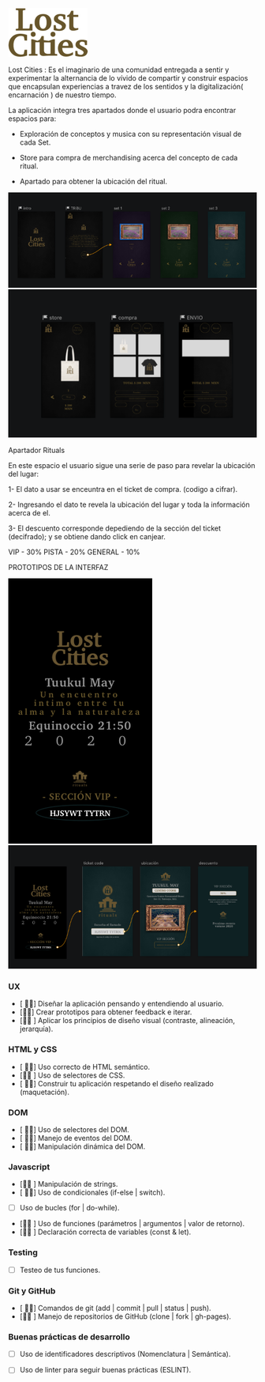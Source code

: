 


<img src="img2/LClogo.png">


Lost Cities : Es el imaginario de una comunidad entregada a sentir y experimentar la alternancia de lo vívido  de compartir y construir espacios que encapsulan experiencias a travez de los sentidos y la digitalización( encarnación ) de nuestro tiempo. 

La aplicación integra tres apartados donde el usuario podra encontrar espacios para:

- Exploración de conceptos y musica con su representación visual de cada Set.


- Store para compra de merchandising acerca del concepto de cada ritual.


- Apartado para obtener la ubicación del ritual. 

<img src="img2/set.png">

<img src="img2/shop.png">



Apartador Rituals 

 En este espacio el usuario sigue una serie de paso para revelar la ubicación del lugar:
 
 1- El dato a usar se enceuntra en el ticket de compra. (codigo a cifrar).
 
 2- Ingresando el dato te revela la ubicación del lugar y toda la información acerca de el. 
 
 3- El descuento corresponde depediendo de la sección del ticket (decifrado); y se obtiene dando click en canjear. 
 
VIP - 30%
PISTA - 20%
GENERAL - 10%

PROTOTIPOS DE LA INTERFAZ 



<img src="img2/ticket.png">


<img src="img2/prototype.png">




### UX

- [ &#128076;&#127999;] Diseñar la aplicación pensando y entendiendo al usuario.
- [&#128076;&#127999;] Crear prototipos para obtener feedback e iterar.
- [&#128076;&#127999; ] Aplicar los principios de diseño visual (contraste, alineación, jerarquía).

### HTML y CSS

- [ &#128076;&#127999;] Uso correcto de HTML semántico.
- [&#128076;&#127999; ] Uso de selectores de CSS.
- [ &#128076;&#127999;] Construir tu aplicación respetando el diseño realizado (maquetación).

### DOM

- [ &#128076;&#127999;] Uso de selectores del DOM.
- [ &#128076;&#127999;] Manejo de eventos del DOM.
- [ &#128076;&#127999;] Manipulación dinámica del DOM.

### Javascript

- [&#128076;&#127999; ] Manipulación de strings.
- [  &#128076;&#127999;] Uso de condicionales (if-else | switch).
- [ ] Uso de bucles (for | do-while).    
- [&#128076;&#127999; ] Uso de funciones (parámetros | argumentos | valor de retorno).
- [&#128076;&#127999; ] Declaración correcta de variables (const & let).

### Testing
- [ ] Testeo de tus funciones.

### Git y GitHub
- [ &#128076;&#127999;] Comandos de git (add | commit | pull | status | push).
- [&#128076;&#127999; ] Manejo de repositorios de GitHub (clone | fork | gh-pages).

### Buenas prácticas de desarrollo
- [ ] Uso de identificadores descriptivos (Nomenclatura | Semántica).
- [ ] Uso de linter para seguir buenas prácticas (ESLINT).


#